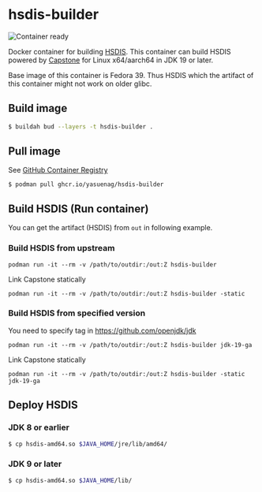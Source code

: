 hsdis-builder
===
![Container ready](../../actions/workflows/publish-container.yaml/badge.svg)

Docker container for building [HSDIS](https://github.com/openjdk/jdk/tree/master/src/utils/hsdis). This container can build HSDIS powered by [Capstone](https://www.capstone-engine.org/) for Linux x64/aarch64 in JDK 19 or later.

Base image of this container is Fedora 39. Thus HSDIS which the artifact of this container might not work on older glibc.

## Build image

```sh
$ buildah bud --layers -t hsdis-builder .
```

## Pull image

See [GitHub Container Registry](https://github.com/YaSuenag/hsdis-builder/pkgs/container/hsdis-builder)

```
$ podman pull ghcr.io/yasuenag/hsdis-builder
```

## Build HSDIS (Run container)

You can get the artifact (HSDIS) from `out` in following example.

### Build HSDIS from upstream

```
podman run -it --rm -v /path/to/outdir:/out:Z hsdis-builder
```

Link Capstone statically

```
podman run -it --rm -v /path/to/outdir:/out:Z hsdis-builder -static
```

### Build HSDIS from specified version

You need to specify tag in https://github.com/openjdk/jdk

```
podman run -it --rm -v /path/to/outdir:/out:Z hsdis-builder jdk-19-ga
```

Link Capstone statically

```
podman run -it --rm -v /path/to/outdir:/out:Z hsdis-builder -static jdk-19-ga
```

## Deploy HSDIS

### JDK 8 or earlier

```sh
$ cp hsdis-amd64.so $JAVA_HOME/jre/lib/amd64/
```

### JDK 9 or later

```sh
$ cp hsdis-amd64.so $JAVA_HOME/lib/
```
